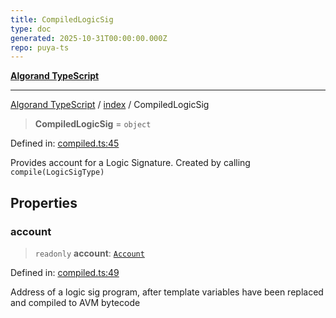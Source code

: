 ```yaml
---
title: CompiledLogicSig
type: doc
generated: 2025-10-31T00:00:00.000Z
repo: puya-ts
---
```


[**Algorand TypeScript**](docs/_md/README)

---

[Algorand TypeScript](docs/_md/modules) / [index](/reference/algorand-typescript/api/index/readme/) / CompiledLogicSig

> **CompiledLogicSig** = `object`

Defined in: [compiled.ts:45](https://github.com/algorandfoundation/puya-ts/blob/main/packages/algo-ts/src/compiled.ts#L45)

Provides account for a Logic Signature. Created by calling `compile(LogicSigType)`

## Properties

### account

> `readonly` **account**: [`Account`](Account)

Defined in: [compiled.ts:49](https://github.com/algorandfoundation/puya-ts/blob/main/packages/algo-ts/src/compiled.ts#L49)

Address of a logic sig program, after template variables have been replaced and compiled to AVM bytecode
